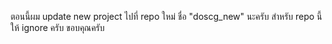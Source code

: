 ตอนนี้ผม update new project ไปที่ repo ใหม่ ชื่อ "doscg_new" นะครับ
สำหรับ repo นี้ให้ ignore ครับ
ขอบคุณครับ
